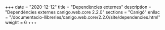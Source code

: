 +++
date        = "2020-12-12"
title       = "Dependències externes"
description = "Dependències externes canigo.web.core 2.2.0"
sections    = "Canigó"
enllac		= "/documentacio-llibreries/canigo.web.core/2.2.0/site/dependencies.html"
weight		= 6
+++
